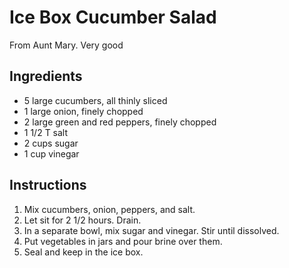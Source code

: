 # Ice Box Cucumber Salad

From Aunt Mary. Very good

## Ingredients

- 5 large cucumbers, all thinly sliced
- 1 large onion, finely chopped
- 2 large green and red peppers, finely chopped
- 1 1/2 T salt
- 2 cups sugar
- 1 cup vinegar

## Instructions

1. Mix cucumbers, onion, peppers, and salt.
2. Let sit for 2 1/2 hours. Drain.
3. In a separate bowl, mix sugar and vinegar. Stir until dissolved.
4. Put vegetables in jars and pour brine over them.
5. Seal and keep in the ice box.
